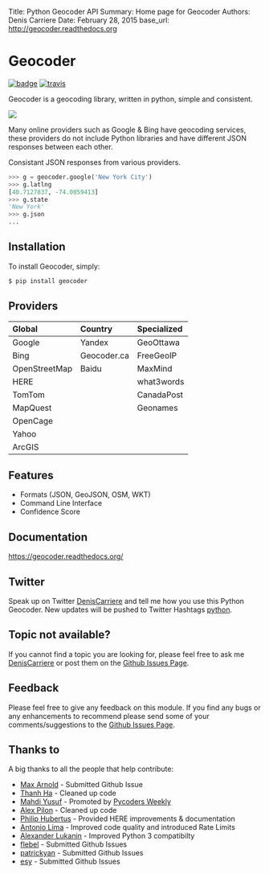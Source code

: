 Title:   Python Geocoder API
Summary: Home page for Geocoder
Authors: Denis Carriere
Date:    February 28, 2015
base_url: http://geocoder.readthedocs.org

# Geocoder

[![badge][badge]][badge_url] [![travis][travis]][travis_url]

Geocoder is a geocoding library, written in python, simple and consistent.

![][providers]

Many online providers such as Google & Bing have geocoding services,
these providers do not include Python libraries and have different
JSON responses between each other.

Consistant JSON responses from various providers.

```python
>>> g = geocoder.google('New York City')
>>> g.latlng
[40.7127837, -74.0059413]
>>> g.state
'New York'
>>> g.json
...
```

## Installation

To install Geocoder, simply:

```bash
$ pip install geocoder
```

## Providers

| Global        | Country       | Specialized | 
|:--------------|:------------- |:------------|
| Google        | Yandex        | GeoOttawa   |
| Bing          | Geocoder.ca   | FreeGeoIP   |
| OpenStreetMap | Baidu         | MaxMind     |
| HERE        	|               | what3words  |
| TomTom        |               | CanadaPost  |
| MapQuest      |               | Geonames    |
| OpenCage      |               |             |
| Yahoo 		|               |             |
| ArcGIS        |               |             |


## Features

- Formats (JSON, GeoJSON, OSM, WKT)
- Command Line Interface
- Confidence Score

## Documentation

https://geocoder.readthedocs.org/

## Twitter

Speak up on Twitter [DenisCarriere] and tell me how you use this Python Geocoder. New updates will be pushed to Twitter Hashtags [python].

## Topic not available?

If you cannot find a topic you are looking for, please feel free to ask me [DenisCarriere] or post them on the [Github Issues Page].

## Feedback

Please feel free to give any feedback on this module. If you find any bugs or any enhancements to recommend please send some of your comments/suggestions to the [Github Issues Page].

## Thanks to

A big thanks to all the people that help contribute:

- [Max Arnold] - Submitted Github Issue
- [Thanh Ha] - Cleaned up code
- [Mahdi Yusuf] - Promoted by [Pycoders Weekly]
- [Alex Pilon] - Cleaned up code
- [Philip Hubertus] - Provided HERE improvements & documentation
- [Antonio Lima] - Improved code quality and introduced Rate Limits
- [Alexander Lukanin] - Improved Python 3 compatibilty
- [flebel] - Submitted Github Issues
- [patrickyan] - Submitted Github Issues
- [esy] - Submitted Github Issues

[Max Arnold]: https://github.com/max-arnold
[Thanh Ha]: https://twitter.com/zxiiro
[Alex Pilon]: http://alexpilon.ca
[Mahdi Yusuf]: https://twitter.com/myusuf3
[Pycoders Weekly]: https://twitter.com/pycoders
[Philip Hubertus]: https://twitter.com/philiphubs
[Antonio Lima]: https://twitter.com/themiurgo
[Alexander Lukanin]: https://github.com/alexanderlukanin13
[flebel]: https://github.com/flebel
[patrickyan]: https://github.com/patrickyan
[esy]: https://github.com/lambda-conspiracy

[providers]: http://i.imgur.com/vUJKCGl.png
[badge_url]: http://badge.fury.io/py/geocoder
[travis_url]: https://travis-ci.org/DenisCarriere/geocoder
[badge]: https://badge.fury.io/py/geocoder.png
[travis]: https://travis-ci.org/DenisCarriere/geocoder.png?branch=master
[DenisCarriere]: https://twitter.com/DenisCarriere
[python]: https://twitter.com/search?q=%23python
[Github Issues Page]: https://github.com/DenisCarriere/geocoder/issues
